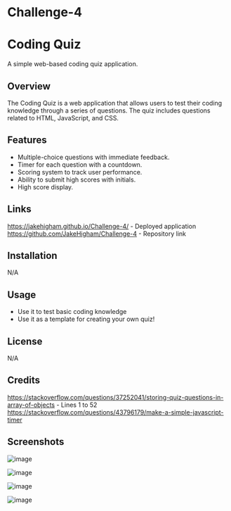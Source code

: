 # Challenge-4

# Coding Quiz

A simple web-based coding quiz application.

## Overview

The Coding Quiz is a web application that allows users to test their coding knowledge through a series of questions. The quiz includes questions related to HTML, JavaScript, and CSS.

## Features

- Multiple-choice questions with immediate feedback.
- Timer for each question with a countdown.
- Scoring system to track user performance.
- Ability to submit high scores with initials.
- High score display.

## Links
https://jakehigham.github.io/Challenge-4/ - Deployed application
https://github.com/JakeHigham/Challenge-4 - Repository link

## Installation
N/A

## Usage

- Use it to test basic coding knowledge
- Use it as a template for creating your own quiz!

## License

N/A

## Credits
https://stackoverflow.com/questions/37252041/storing-quiz-questions-in-array-of-objects - Lines 1 to 52
https://stackoverflow.com/questions/43796179/make-a-simple-javascript-timer 

## Screenshots


![image](https://github.com/JakeHigham/Challenge-4/assets/149442786/3d3424b5-d7ed-4c45-9af2-bce6c53f9502)

![image](https://github.com/JakeHigham/Challenge-4/assets/149442786/6773fa6e-1ddc-43fa-bff4-e126c717a5f2)

![image](https://github.com/JakeHigham/Challenge-4/assets/149442786/3d8e399d-dad9-42f8-ae2f-c6c9debeb361)

![image](https://github.com/JakeHigham/Challenge-4/assets/149442786/dc873cf2-cd35-4a5b-8504-56dbaf8e3575)



